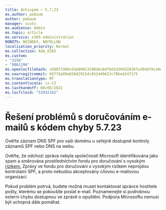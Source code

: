 ```yaml
---
title: Antispam – 5,7,23
ms.author: pebaum
author: pebaum
manager: scotv
ms.audience: Admin
ms.topic: article
ms.service: o365-administration
ROBOTS: NOINDEX, NOFOLLOW
localization_priority: Normal
ms.collection: Adm_O365
ms.custom:
- "3156"
- "9001196"
ms.openlocfilehash: cb9073306c65b09813290d6c8470d14395d2836fa3048f8ce0ecb8b06e71a010
ms.sourcegitcommit: b5f7da89a650d2915dc652449623c78be6247175
ms.translationtype: MT
ms.contentlocale: cs-CZ
ms.lasthandoff: 08/05/2021
ms.locfileid: "53932162"
---
```

# <a name="fix-email-delivery-issues-for-error-code-5723"></a>Řešení problémů s doručováním e-mailů s kódem chyby 5.7.23

Ověřte záznam DNS SPF pro vaši doménu u veřejně dostupné kontroly záznamů SPF nebo DNS na webu.

Ověřte, že odchozí zpráva nebyla společností Microsoft identifikována jako spam a směrována prostřednictvím fondu pro doručování s vysokým [rizikem.](https://docs.microsoft.com/microsoft-365/security/office-365-security/high-risk-delivery-pool-for-outbound-messages) Zprávy ve fondu pro doručování s vysokým rizikem neprojdou kontrolami SPF, a proto nebudou akceptovány cílovou e-mailovou organizací.

Pokud problém potrvá, budete možná muset kontaktovat správce hostitele pošty, kterému se pokoušíte poslat e-mail. Poznamenejte si podrobnou externí chybu dostupnou ve zprávě o opuštění. Podpora Microsoftu nemusí být schopná dále pomáhat.
